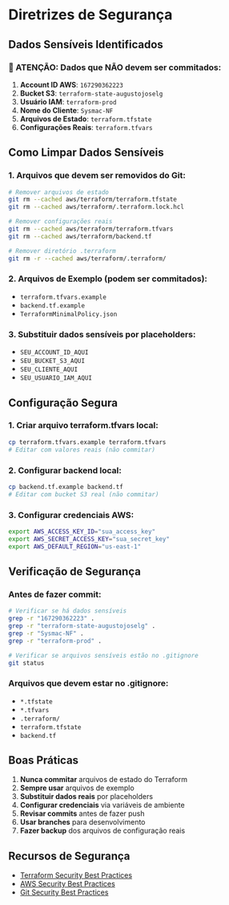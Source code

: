 # Diretrizes de Segurança

## Dados Sensíveis Identificados

### **🚨 ATENÇÃO: Dados que NÃO devem ser commitados:**

1. **Account ID AWS**: `167290362223`
2. **Bucket S3**: `terraform-state-augustojoselg`
3. **Usuário IAM**: `terraform-prod`
4. **Nome do Cliente**: `Sysmac-NF`
5. **Arquivos de Estado**: `terraform.tfstate`
6. **Configurações Reais**: `terraform.tfvars`

## Como Limpar Dados Sensíveis

### **1. Arquivos que devem ser removidos do Git:**
```bash
# Remover arquivos de estado
git rm --cached aws/terraform/terraform.tfstate
git rm --cached aws/terraform/.terraform.lock.hcl

# Remover configurações reais
git rm --cached aws/terraform/terraform.tfvars
git rm --cached aws/terraform/backend.tf

# Remover diretório .terraform
git rm -r --cached aws/terraform/.terraform/
```

### **2. Arquivos de Exemplo (podem ser commitados):**
- `terraform.tfvars.example`
- `backend.tf.example`
- `TerraformMinimalPolicy.json`

### **3. Substituir dados sensíveis por placeholders:**
- `SEU_ACCOUNT_ID_AQUI`
- `SEU_BUCKET_S3_AQUI`
- `SEU_CLIENTE_AQUI`
- `SEU_USUARIO_IAM_AQUI`

## Configuração Segura

### **1. Criar arquivo terraform.tfvars local:**
```bash
cp terraform.tfvars.example terraform.tfvars
# Editar com valores reais (não commitar)
```

### **2. Configurar backend local:**
```bash
cp backend.tf.example backend.tf
# Editar com bucket S3 real (não commitar)
```

### **3. Configurar credenciais AWS:**
```bash
export AWS_ACCESS_KEY_ID="sua_access_key"
export AWS_SECRET_ACCESS_KEY="sua_secret_key"
export AWS_DEFAULT_REGION="us-east-1"
```

## Verificação de Segurança

### **Antes de fazer commit:**
```bash
# Verificar se há dados sensíveis
grep -r "167290362223" .
grep -r "terraform-state-augustojoselg" .
grep -r "Sysmac-NF" .
grep -r "terraform-prod" .

# Verificar se arquivos sensíveis estão no .gitignore
git status
```

### **Arquivos que devem estar no .gitignore:**
- `*.tfstate`
- `*.tfvars`
- `.terraform/`
- `terraform.tfstate`
- `backend.tf`

## Boas Práticas

1. **Nunca commitar** arquivos de estado do Terraform
2. **Sempre usar** arquivos de exemplo
3. **Substituir dados reais** por placeholders
4. **Configurar credenciais** via variáveis de ambiente
5. **Revisar commits** antes de fazer push
6. **Usar branches** para desenvolvimento
7. **Fazer backup** dos arquivos de configuração reais

## Recursos de Segurança

- [Terraform Security Best Practices](https://www.terraform.io/docs/cloud/guides/recommended-practices/security.html)
- [AWS Security Best Practices](https://aws.amazon.com/security/security-learning/)
- [Git Security Best Practices](https://git-scm.com/book/en/v2/Git-Tools-Signing-Your-Work)
